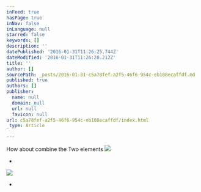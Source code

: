 ```yaml
---
inFeed: true
hasPage: true
inNav: false
inLanguage: null
starred: false
keywords: []
description: ''
datePublished: '2016-01-31T11:26:25.744Z'
dateModified: '2016-01-31T11:26:20.212Z'
title: ''
author: []
sourcePath: _posts/2016-01-31-c5a78fef-a2f5-46f6-954c-eb108ecaffdf.md
published: true
authors: []
publisher:
  name: null
  domain: null
  url: null
  favicon: null
url: c5a78fef-a2f5-46f6-954c-eb108ecaffdf/index.html
_type: Article

---
```

How about combine the Two elements
![](https://the-grid-user-content.s3-us-west-2.amazonaws.com/cf8a4ac2-f81f-477e-a398-31840b088f6b.jpg)

+
![](https://the-grid-user-content.s3-us-west-2.amazonaws.com/b0fe8654-217b-4155-bd03-af49e9757d38.JPG)

+